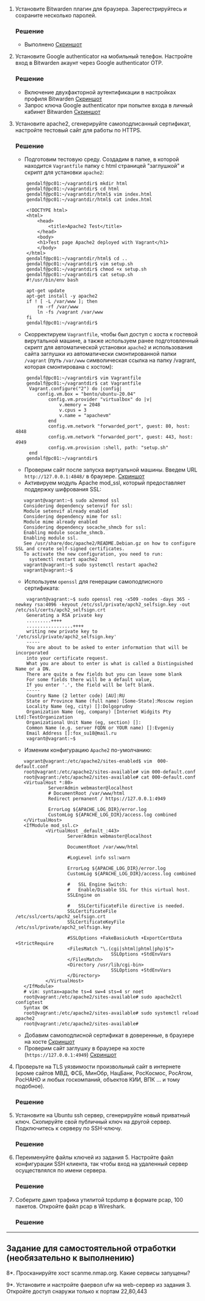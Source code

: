 
1. Установите Bitwarden плагин для браузера. Зарегестрируйтесь и сохраните несколько паролей.
    ### Решение
    * Выполнено [Скриншот](https://raw.githubusercontent.com/easulimov/devops-netology/main/03-sysadmin-09-security/img/Bitwarden%20browser%20plug-in.png)

2. Установите Google authenticator на мобильный телефон. Настройте вход в Bitwarden акаунт через Google authenticator OTP.
    ### Решение
    * Включение двухфакторной аутентификации в настройках профиля Bitwarden [Скриншот](https://raw.githubusercontent.com/easulimov/devops-netology/main/03-sysadmin-09-security/img/Bitwarden%20with%20GoogleAuth.png)
    * Запрос ключа Google authenticator при попытке входа в личный кабинет Bitwarden [Скриншот](https://raw.githubusercontent.com/easulimov/devops-netology/main/03-sysadmin-09-security/img/Access%20with%20GoogleAuth%20code.png)
    
3. Установите apache2, сгенерируйте самоподписанный сертификат, настройте тестовый сайт для работы по HTTPS.
    ### Решение
    * Подготовим тестовую среду. Создадим в папке, в которой находится `Vagrantfile` папку с html страницей "заглушкой" и скрипт для установки `apache2`:
    ```  
        gendalf@pc01:~/vagrantdir$ mkdir html
        gendalf@pc01:~/vagrantdir$ cd html
        gendalf@pc01:~/vagrantdir/html$ vim index.html
        gendalf@pc01:~/vagrantdir/html$ cat index.html
        
        <!DOCTYPE html>
        <html> 
            <head>
                <title>Apache2 Test</title>   
            </head>
            <body>    
        	<h1>Test page Apache2 deployed with Vagrant</h1>  
            </body>
        </html>
        gendalf@pc01:~/vagrantdir/html$ cd ..
        gendalf@pc01:~/vagrantdir$ vim setup.sh
        gendalf@pc01:~/vagrantdir$ chmod +x setup.sh
        gendalf@pc01:~/vagrantdir$ cat setup.sh 
        #!/usr/bin/env bash
        
        apt-get update
        apt-get install -y apache2
        if ! [ -L /var/www ]; then
            rm -rf /var/www
            ln -fs /vagrant /var/www
        fi
        gendalf@pc01:~/vagrantdir$  
    ```
    * Скорректируем `Vagrantfile`, чтобы был доступ с хоста к гостевой вирутальной машине, а также используем ранее подготовленный скрипт для автоматической установки `apache2` и использования сайта заглушки из автоматически смонтированной папки `/vagrant` (путь `/var/www` символическая ссылка на папку /vagrant, которая смонтирована с хостом):
    ```
        gendalf@pc01:~/vagrantdir$ vim Vagrantfile 
        gendalf@pc01:~/vagrantdir$ cat Vagrantfile 
         Vagrant.configure("2") do |config|
         	config.vm.box = "bento/ubuntu-20.04"
                config.vm.provider "virtualbox" do |v|  
                    v.memory = 2048
                    v.cpus = 3
                    v.name = "apachevm"
                end
                config.vm.network "forwarded_port", guest: 80, host: 4848
                config.vm.network "forwarded_port", guest: 443, host: 4949
                config.vm.provision :shell, path: "setup.sh"
         end
        gendalf@pc01:~/vagrantdir$ 
    ```
    * Проверим сайт после запуска виртуальной машины. Введем URL `http://127.0.0.1:4848/` в браузере. [Скриншот](https://raw.githubusercontent.com/easulimov/devops-netology/main/03-sysadmin-09-security/img/Apache2%20http%20access.png)
    * Активируем модуль Apache mod_ssl, который предоставляет поддержку шифрования SSL:
    ```
       vagrant@vagrant:~$ sudo a2enmod ssl
       Considering dependency setenvif for ssl:
       Module setenvif already enabled
       Considering dependency mime for ssl:
       Module mime already enabled
       Considering dependency socache_shmcb for ssl:
       Enabling module socache_shmcb.
       Enabling module ssl.
       See /usr/share/doc/apache2/README.Debian.gz on how to configure SSL and create self-signed certificates.
       To activate the new configuration, you need to run:
         systemctl restart apache2
       vagrant@vagrant:~$ sudo systemctl restart apache2
       vagrant@vagrant:~$ 
    ```
    * Используем `openssl` для генерации самоподписного сертификата:
    ```
        vagrant@vagrant:~$ sudo openssl req -x509 -nodes -days 365 -newkey rsa:4096 -keyout /etc/ssl/private/apch2_selfsign.key -out /etc/ssl/certs/apch2_selfsign.crt
        Generating a RSA private key
        .........++++
        .................++++
        writing new private key to '/etc/ssl/private/apch2_selfsign.key'
        -----
        You are about to be asked to enter information that will be incorporated
        into your certificate request.
        What you are about to enter is what is called a Distinguished Name or a DN.
        There are quite a few fields but you can leave some blank
        For some fields there will be a default value,
        If you enter '.', the field will be left blank.
        -----
        Country Name (2 letter code) [AU]:RU
        State or Province Name (full name) [Some-State]:Moscow region
        Locality Name (eg, city) []:Dolgoprudny
        Organization Name (eg, company) [Internet Widgits Pty Ltd]:TestOrganization
        Organizational Unit Name (eg, section) []:
        Common Name (e.g. server FQDN or YOUR name) []:Evgeniy
        Email Address []:fox_su18@mail.ru
        vagrant@vagrant:~$ 
    ```
    * Изменим конфигурацию `Apache2` по-умолчанию:
    ```
       vagrant@vagrant:/etc/apache2/sites-enabled$ vim  000-default.conf
       root@vagrant:/etc/apache2/sites-available# vim 000-default.conf 
       root@vagrant:/etc/apache2/sites-available# cat 000-default.conf 
       <VirtualHost *:80>
       	        ServerAdmin webmaster@localhost
                # DocumentRoot /var/www/html
                Redirect permanent / https://127.0.0.1:4949

       	        ErrorLog ${APACHE_LOG_DIR}/error.log
       	        CustomLog ${APACHE_LOG_DIR}/access.log combined
       </VirtualHost>
       <IfModule mod_ssl.c>
               <VirtualHost _default_:443>
                       ServerAdmin webmaster@localhost
       
                       DocumentRoot /var/www/html
       
                       #LogLevel info ssl:warn

                       ErrorLog ${APACHE_LOG_DIR}/error.log
                       CustomLog ${APACHE_LOG_DIR}/access.log combined
       
                       #   SSL Engine Switch:
                       #   Enable/Disable SSL for this virtual host.
                       SSLEngine on
       
                       #   SSLCertificateFile directive is needed.
                       SSLCertificateFile      /etc/ssl/certs/apch2_selfsign.crt
                       SSLCertificateKeyFile /etc/ssl/private/apch2_selfsign.key

                       #SSLOptions +FakeBasicAuth +ExportCertData +StrictRequire
                       <FilesMatch "\.(cgi|shtml|phtml|php)$">
                                       SSLOptions +StdEnvVars
                       </FilesMatch>
                       <Directory /usr/lib/cgi-bin>
                                       SSLOptions +StdEnvVars
                       </Directory>
               </VirtualHost>
       </IfModule>
       # vim: syntax=apache ts=4 sw=4 sts=4 sr noet
       root@vagrant:/etc/apache2/sites-available# sudo apache2ctl configtest
       Syntax OK
       root@vagrant:/etc/apache2/sites-available# sudo systemctl reload apache2
       root@vagrant:/etc/apache2/sites-available# 
    ```
    * Добавим самоподписной сертификат в доверенные, в браузере на хосте [Скриншот](https://raw.githubusercontent.com/easulimov/devops-netology/main/03-sysadmin-09-security/img/Cert%20added%20to%20trusted.png)
    * Проверим сайт заглушку в браузере на хосте (`https://127.0.0.1:4949`) [Скриншот](https://raw.githubusercontent.com/easulimov/devops-netology/main/03-sysadmin-09-security/img/Test%20https%20access%20from%20host.png)
    
4. Проверьте на TLS уязвимости произвольный сайт в интернете (кроме сайтов МВД, ФСБ, МинОбр, НацБанк, РосКосмос, РосАтом, РосНАНО и любых госкомпаний, объектов КИИ, ВПК ... и тому подобное).
    ### Решение
5. Установите на Ubuntu ssh сервер, сгенерируйте новый приватный ключ. Скопируйте свой публичный ключ на другой сервер. Подключитесь к серверу по SSH-ключу.
    ### Решение 
6. Переименуйте файлы ключей из задания 5. Настройте файл конфигурации SSH клиента, так чтобы вход на удаленный сервер осуществлялся по имени сервера.
    ### Решение
7. Соберите дамп трафика утилитой tcpdump в формате pcap, 100 пакетов. Откройте файл pcap в Wireshark.
    ### Решение
 ---
## Задание для самостоятельной отработки (необязательно к выполнению)

8*. Просканируйте хост scanme.nmap.org. Какие сервисы запущены?

9*. Установите и настройте фаервол ufw на web-сервер из задания 3. Откройте доступ снаружи только к портам 22,80,443
